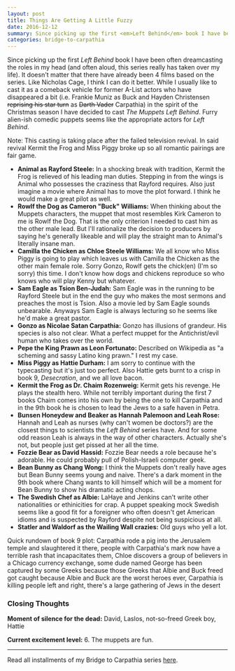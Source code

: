 ```yaml
---
layout: post
title: Things Are Getting A Little Fuzzy
date: 2016-12-12
summary: Since picking up the first <em>Left Behind</em> book I have been often dreamcasting the roles in my head (and often aloud, this series really has taken over my life). It doesn't matter that there have already been 4 films based on the series. Like Nicholas Cage, I think I can do it better...
categories: bridge-to-carpathia
---
```

Since picking up the first <em>Left Behind</em> book I have been often dreamcasting the roles in my head (and often aloud, this series really has taken over my life). It doesn't matter that there have already been 4 films based on the series. Like Nicholas Cage, I think I can do it better. While I usually like to cast it as a comeback vehicle for former A-List actors who have disappeared a bit (i.e. Frankie Muniz as Buck and Hayden Christensen <strike>reprising his star turn</strike> as <strike>Darth Vader</strike> Carpathia) in the spirit of the Christmas season I have decided to cast <em>The Muppets Left Behind</em>. Furry alien-ish comedic puppets seems like the appropriate actors for <em>Left Behind</em>.

Note: This casting is taking place after the failed television revival. In said revival Kermit the Frog and Miss Piggy broke up so all romantic pairings are fair game.

<ul>
<li><b>Animal as Rayford Steele:</b> In a shocking break with tradition, Kermit the Frog is relieved of his leading man duties. Stepping in from the wings is Animal who possesses the craziness that Rayford requires. Also just imagine a movie where Animal has to move the plot forward. I think he would make a great pilot as well.</li>
<li><b>Rowlf the Dog as Cameron "Buck" Williams:</b> When thinking about the Muppets characters, the muppet that most resembles Kirk Cameron to me is Rowlf the Dog. That is the only criterion I needed to cast him as the other male lead. But I'll rationalize the decision to producers by saying he's generally likeable and will play the straight man to Animal's literally insane man.</li>
<li><b>Camilla the Chicken as Chloe Steele Williams:</b> We all know who Miss Piggy is going to play which leaves us with Camilla the Chicken as the other main female role. Sorry Gonzo, Rowlf gets the chick(en) (I'm so sorry) this time. I don't know how dogs and chickens reproduce so who knows who will play Kenny but whatever.</li>
<li><b>Sam Eagle as Tsion Ben-Judah:</b> Sam Eagle was in the running to be Rayford Steele but in the end the guy who makes the most sermons and preaches the most is Tsion. Also a movie led by Sam Eagle sounds unbearable. Anyways Sam Eagle is always lecturing so he seems like he'd make a great pastor.</li>
<li><b>Gonzo as Nicolae Satan Carpathia:</b> Gonzo has illusions of grandeur. His species is also not clear. What a perfect muppet for the Antichrist/evil human who takes over the world.</li>
<li><b>Pepe the King Prawn as Leon Fortunato:</b> Described on Wikipedia as "a scheming and sassy Latino king prawn." I rest my case.
<li><b>Miss Piggy as Hattie Durham:</b> I am sorry to continue with the typecasting but it's just too perfect. Also Hattie gets burnt to a crisp in book 9, <em>Desecration</em>, and we all love bacon.</li>
<li><b>Kermit the Frog as Dr. Chaim Rozenweig:</b> Kermit gets his revenge. He plays the stealth hero. While not terribly important during the first 7 books Chaim comes into his own by being the one to kill Carpathia and in the 9th book he is chosen to lead the Jews to a safe haven in Petra.</li>
<li><b>Bunsen Honeydew and Beaker as Hannah Palemoon and Leah Rose:</b> Hannah and Leah as nurses (why can't women be doctors?) are the closest things to scientists the <em>Left Behind</em> series have. And for some odd reason Leah is always in the way of other characters. Actually she's not, but people just get pissed at her all the time.
<li><b>Fozzie Bear as David Hassid:</b> Fozzie Bear needs a role because he's adorable. He could probably pull of Polish-Israeli computer geek.</li>
<li><b>Bean Bunny as Chang Wong:</b> I think the Muppets don't really have ages but Bean Bunny seems young and naive. There's a dark moment in the 9th book where Chang wants to kill himself which will be a moment for Bean Bunny to show his dramatic acting chops.</li>
<li><b>The Swedish Chef as Albie:</b> LaHaye and Jenkins can't write other nationalities or ethinicities for crap. A puppet speaking mock Swedish seems like a good fit for a foreigner who often doesn't get American idioms and is suspected by Rayford despite not being suspicious at all.</li>
<li><b>Statler and Waldorf as the Wailing Wall crazies:</b> Old guys who yell a lot.</li>
</ul>

Quick rundown of book 9 plot: Carpathia rode a pig into the Jerusalem temple and slaughtered it there, people with Carpathia's mark now have a terrible rash that incapacitates them, Chloe discovers a group of believers in a Chicago currency exchange, some dude named George has been captured by some Greeks because those Greeks that Albie and Buck freed got caught because Albie and Buck are the worst heroes ever, Carpathia is killing people left and right, there's a large gathering of Jews in the desert

<h3>Closing Thoughts</h3>

<p><b>Moment of silence for the dead:</b> David, Laslos, not-so-freed Greek boy, Hattie</p>

<p><b>Current excitement level:</b> 6. The muppets are fun.</p>

<hr>
Read all installments of my Bridge to Carpathia series <a href="https://hsureads.github.io/category/bridge-to-carpathia/">here</a>.
